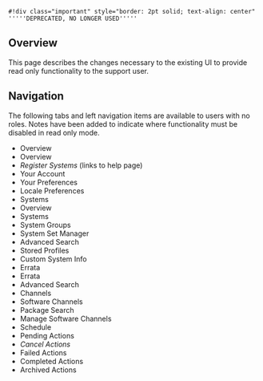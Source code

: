 
    #!div class="important" style="border: 2pt solid; text-align: center"
    '''''DEPRECATED, NO LONGER USED'''''
## Overview

This page describes the changes necessary to the existing UI to provide read only functionality to the support user.

## Navigation

The following tabs and left navigation items are available to users with no roles. Notes have been added to indicate where functionality must be disabled in read only mode.


 * Overview
  * Overview
   * *Register Systems* (links to help page)
  * Your Account
  * Your Preferences
  * Locale Preferences
 * Systems
  * Overview
  * Systems
  * System Groups
  * System Set Manager
  * Advanced Search
  * Stored Profiles
  * Custom System Info
 * Errata
  * Errata
  * Advanced Search
 * Channels
  * Software Channels
  * Package Search
  * Manage Software Channels
 * Schedule
  * Pending Actions
   * *Cancel Actions*
  * Failed Actions
  * Completed Actions
  * Archived Actions